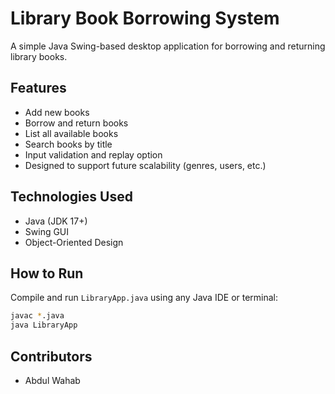 # Library Book Borrowing System

A simple Java Swing-based desktop application for borrowing and returning library books.

## Features
- Add new books
- Borrow and return books
- List all available books
- Search books by title
- Input validation and replay option
- Designed to support future scalability (genres, users, etc.)

## Technologies Used
- Java (JDK 17+)
- Swing GUI
- Object-Oriented Design

## How to Run
Compile and run `LibraryApp.java` using any Java IDE or terminal:

```bash
javac *.java
java LibraryApp
```

## Contributors
- Abdul Wahab